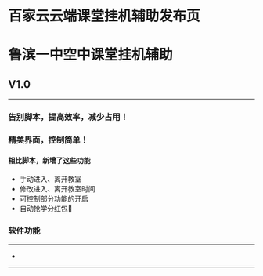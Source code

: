# 百家云云端课堂挂机辅助发布页
# 鲁滨一中空中课堂挂机辅助
## V1.0
---
### 告别脚本，提高效率，减少占用！
### 精美界面，控制简单！
#### 相比脚本，新增了这些功能
- 手动进入、离开教室
- 修改进入、离开教室时间
- 可控制部分功能的开启
- 自动抢学分红包🧧
### 软件功能
---
- 
---
